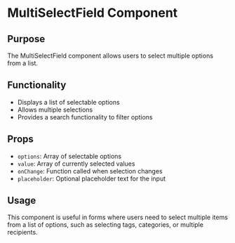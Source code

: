 # MultiSelectField Component

## Purpose
The MultiSelectField component allows users to select multiple options from a list.

## Functionality
- Displays a list of selectable options
- Allows multiple selections
- Provides a search functionality to filter options

## Props
- `options`: Array of selectable options
- `value`: Array of currently selected values
- `onChange`: Function called when selection changes
- `placeholder`: Optional placeholder text for the input

## Usage
This component is useful in forms where users need to select multiple items from a list of options, such as selecting tags, categories, or multiple recipients.